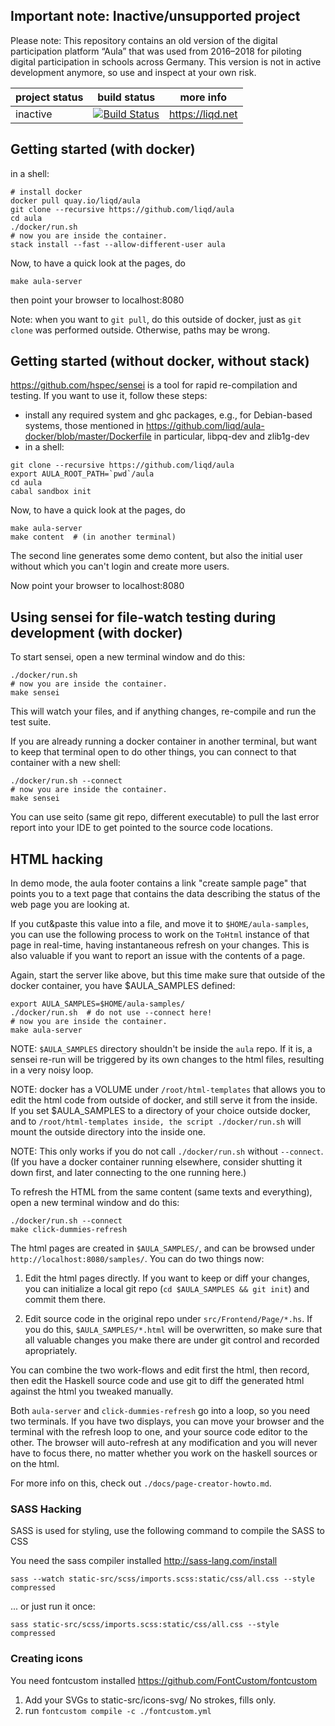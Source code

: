 
## Important note: Inactive/unsupported project

Please note: This repository contains an old version of the digital participation platform “Aula” that was used from 2016–2018 for piloting digital participation in schools across Germany. This version is not in active development anymore, so use and inspect at your own risk.


project status | build status                                                                                          | more info
---------------|-------------------------------------------------------------------------------------------------------|--------------------------
inactive   | [![Build Status](https://travis-ci.org/liqd/aula.svg?branch=master)](https://travis-ci.org/liqd/aula) | https://liqd.net


## Getting started (with docker)

in a shell:

```shell
# install docker
docker pull quay.io/liqd/aula
git clone --recursive https://github.com/liqd/aula
cd aula
./docker/run.sh
# now you are inside the container.
stack install --fast --allow-different-user aula
```

Now, to have a quick look at the pages, do

```shell
make aula-server
```

then point your browser to localhost:8080

Note: when you want to `git pull`, do this outside of docker,
just as `git clone` was performed outside. Otherwise, paths may be wrong.


## Getting started (without docker, without stack)

https://github.com/hspec/sensei is a tool for rapid re-compilation and
testing.  If you want to use it, follow these steps:

- install any required system and ghc packages, e.g., for Debian-based
  systems, those mentioned in
  https://github.com/liqd/aula-docker/blob/master/Dockerfile
  in particular, libpq-dev and zlib1g-dev
- in a shell:

```shell
git clone --recursive https://github.com/liqd/aula
export AULA_ROOT_PATH=`pwd`/aula
cd aula
cabal sandbox init
```

Now, to have a quick look at the pages, do

```shell
make aula-server
make content  # (in another terminal)
```

The second line generates some demo content, but also the initial user
without which you can't login and create more users.

Now point your browser to localhost:8080


## Using sensei for file-watch testing during development (with docker)

To start sensei, open a new terminal window and do this:

```shell
./docker/run.sh
# now you are inside the container.
make sensei
```

This will watch your files, and if anything changes, re-compile and
run the test suite.

If you are already running a docker container in another terminal, but
want to keep that terminal open to do other things, you can connect to
that container with a new shell:

```shell
./docker/run.sh --connect
# now you are inside the container.
make sensei
```

You can use seito (same git repo, different executable) to pull the
last error report into your IDE to get pointed to the source code
locations.


## HTML hacking

In demo mode, the aula footer contains a link "create sample page"
that points you to a text page that contains the data describing the
status of the web page you are looking at.

If you cut&paste this value into a file, and move it to
`$HOME/aula-samples`, you can use the following process to work on the
`ToHtml` instance of that page in real-time, having instantaneous
refresh on your changes.  This is also valuable if you want to report
an issue with the contents of a page.

Again, start the server like above, but this time make sure that
outside of the docker container, you have $AULA_SAMPLES defined:

```shell
export AULA_SAMPLES=$HOME/aula-samples/
./docker/run.sh  # do not use --connect here!
# now you are inside the container.
make aula-server
```

NOTE: `$AULA_SAMPLES` directory shouldn't be inside the `aula` repo.
If it is, a sensei re-run will be triggered by its own
changes to the html files, resulting in a very noisy loop.

NOTE: docker has a VOLUME under `/root/html-templates` that
allows you to edit the html code from outside of docker, and still
serve it from the inside.  If you set $AULA_SAMPLES to a directory of
your choice outside docker, and to `/root/html-templates inside, the
script ./docker/run.sh` will mount the outside directory into the
inside one.

NOTE: This only works if you do not call `./docker/run.sh` without
`--connect`.  (If you have a docker container running elsewhere,
consider shutting it down first, and later connecting to the one
running here.)

To refresh the HTML from the same content (same texts and everything),
open a new terminal window and do this:

```shell
./docker/run.sh --connect
make click-dummies-refresh
```

The html pages are created in `$AULA_SAMPLES/`, and can be browsed
under `http://localhost:8080/samples/`.  You can do two things now:

1. Edit the html pages directly.  If you want to keep or diff your
   changes, you can initialize a local git repo (`cd $AULA_SAMPLES &&
   git init`) and commit them there.

2. Edit source code in the original repo under `src/Frontend/Page/*.hs`.
   If you do this, `$AULA_SAMPLES/*.html` will be overwritten, so make
   sure that all valuable changes you make there are under git control
   and recorded apropriately.

You can combine the two work-flows and edit first the html, then
record, then edit the Haskell source code and use git to diff the
generated html against the html you tweaked manually.

Both `aula-server` and `click-dummies-refresh` go into a loop, so you
need two terminals.  If you have two displays, you can move your
browser and the terminal with the refresh loop to one, and your source
code editor to the other.  The browser will auto-refresh at any modification
and you will never have to focus there, no matter whether you
work on the haskell sources or on the html.

For more info on this, check out `./docs/page-creator-howto.md`.


### SASS Hacking

SASS is used for styling, use the following command to compile the SASS
to CSS

You need the sass compiler installed http://sass-lang.com/install

```shell
sass --watch static-src/scss/imports.scss:static/css/all.css --style compressed
```

...  or just run it once:

```shell
sass static-src/scss/imports.scss:static/css/all.css --style compressed
```


### Creating icons

You need fontcustom installed https://github.com/FontCustom/fontcustom

1. Add your SVGs to static-src/icons-svg/ No strokes, fills only.
2. run `fontcustom compile -c ./fontcustom.yml`
